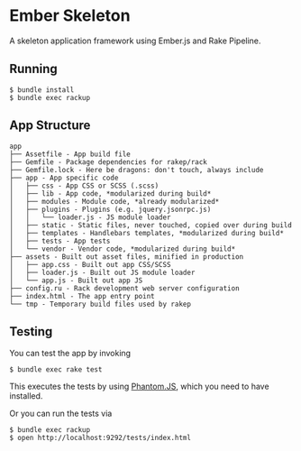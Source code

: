 Ember Skeleton
==============


A skeleton application framework using Ember.js and Rake Pipeline.

Running
-------

    $ bundle install
    $ bundle exec rackup

App Structure
-------------

    app
    ├── Assetfile - App build file
    ├── Gemfile - Package dependencies for rakep/rack
    ├── Gemfile.lock - Here be dragons: don't touch, always include
    ├── app - App specific code
    │   ├── css - App CSS or SCSS (.scss)
    │   ├── lib - App code, *modularized during build*
    │   ├── modules - Module code, *already modularized*
    │   ├── plugins - Plugins (e.g. jquery.jsonrpc.js)
    │   │   └── loader.js - JS module loader
    │   ├── static - Static files, never touched, copied over during build
    │   ├── templates - Handlebars templates, *modularized during build*
    │   ├── tests - App tests
    │   └── vendor - Vendor code, *modularized during build*
    ├── assets - Built out asset files, minified in production
    │   ├── app.css - Built out app CSS/SCSS
    │   ├── loader.js - Built out JS module loader
    │   └── app.js - Built out app JS
    ├── config.ru - Rack development web server configuration
    ├── index.html - The app entry point
    └── tmp - Temporary build files used by rakep

Testing
-------

You can test the app by invoking

    $ bundle exec rake test

This executes the tests by using [Phantom.JS](http://www.phantomjs.org/), which you need to have installed.

Or you can run the tests via

    $ bundle exec rackup
    $ open http://localhost:9292/tests/index.html